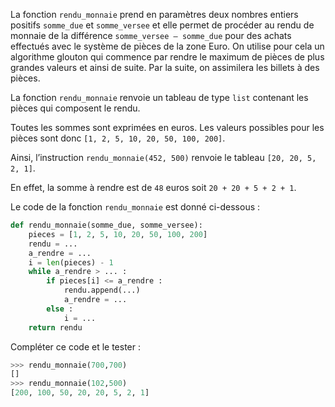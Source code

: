 La fonction `rendu_monnaie` prend en paramètres deux nombres entiers
positifs `somme_due` et `somme_versee` et elle permet de procéder au rendu de monnaie de la
différence `somme_versee – somme_due` pour des achats effectués avec le système de pièces de
la zone Euro. On utilise pour cela un algorithme glouton qui commence par rendre le maximum de
pièces de plus grandes valeurs et ainsi de suite. Par la suite, on
assimilera les billets à des pièces.


La fonction `rendu_monnaie` renvoie un tableau de type `list` contenant les pièces qui
composent le rendu.

Toutes les sommes sont exprimées en euros. Les valeurs possibles pour les
pièces sont donc `[1, 2, 5, 10, 20, 50, 100, 200]`.

Ainsi, l’instruction `rendu_monnaie(452, 500)`
renvoie le tableau
`[20, 20, 5, 2, 1]`.

En effet, la somme à rendre est de `48` euros soit `20 + 20 + 5 + 2 + 1`.

Le code de la fonction `rendu_monnaie` est donné ci-dessous :

```python linenums='1'
def rendu_monnaie(somme_due, somme_versee):
    pieces = [1, 2, 5, 10, 20, 50, 100, 200]
    rendu = ...
    a_rendre = ...
    i = len(pieces) - 1
    while a_rendre > ... :
        if pieces[i] <= a_rendre :
            rendu.append(...)
            a_rendre = ...
        else :
            i = ...
    return rendu
```

Compléter ce code et le tester :
```python
>>> rendu_monnaie(700,700)
[]
>>> rendu_monnaie(102,500)
[200, 100, 50, 20, 20, 5, 2, 1]
```